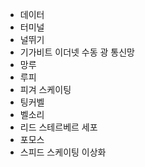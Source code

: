 - 데이터
- 터미널
- 널뛰기
- 기가비트 이더넷 수동 광 통신망
- 망루
- 루피
- 피겨 스케이팅
- 팅커벨
- 벨소리
- 리드 스테르베르 세포
- 포모스    
- 스피드 스케이팅 이상화
